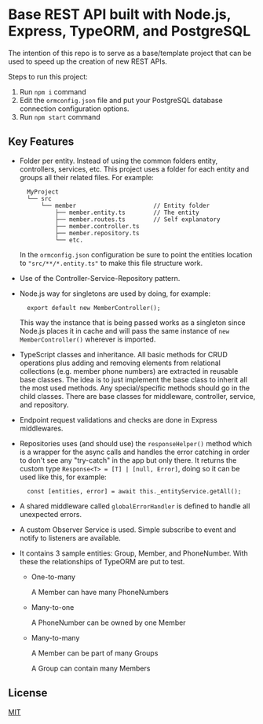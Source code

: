 # Base REST API built with Node.js, Express, TypeORM, and PostgreSQL
The intention of this repo is to serve as a base/template project that can be used to speed up the creation of new REST APIs.

Steps to run this project:

1. Run `npm i` command
2. Edit the `ormconfig.json` file and put your PostgreSQL database connection configuration options.
3. Run `npm start` command

## Key Features
* Folder per entity. Instead of using the common folders entity, controllers, services, etc. This project uses a folder for each entity and groups all their related files. For example:

		MyProject
		└── src
		    └── member                      // Entity folder
		        ├── member.entity.ts        // The entity
		        ├── member.routes.ts        // Self explanatory
		        ├── member.controller.ts
		        ├── member.repository.ts
		        └── etc.
	In the `ormconfig.json` configuration be sure to point the entities location to `"src/**/*.entity.ts"` to make this file structure work.
* Use of the Controller-Service-Repository pattern.
* Node.js way for singletons are used by doing, for example:

		export default new MemberController();

	This way the instance that is being passed works as a singleton since Node.js places it in cache and will pass the same instance of `new MemberController()` wherever is imported.
* TypeScript classes and inheritance. All basic methods for CRUD operations plus adding and removing elements from relational collections (e.g. member phone numbers) are extracted in reusable base classes. The idea is to just implement the base class to inherit all the most used methods. Any special/specific methods should go in the child classes. There are base classes for middleware, controller, service, and repository.
* Endpoint request validations and checks are done in Express middlewares.
* Repositories uses (and should use) the `responseHelper()` method which is a wrapper for the async calls and handles the error catching in order to don't see any "try-catch" in the app but only there. It returns the custom type `Response<T> = [T] | [null, Error]`, doing so it can be used like this, for example:

		const [entities, error] = await this._entityService.getAll();

* A shared middleware called `globalErrorHandler` is defined to handle all unexpected errors.
* A custom Observer Service is used. Simple subscribe to event and notify to listeners are available.
* It contains 3 sample entities: Group, Member, and PhoneNumber. With these the relationships of TypeORM are put to test.
	* One-to-many

		A Member can have many PhoneNumbers
	* Many-to-one

		A PhoneNumber can be owned by one Member
	* Many-to-many

		A Member can be part of many Groups

		A Group can contain many Members

## License
[MIT](https://github.com/ChristopherSO/base-rest-api-with-nodejs-and-typeorm/blob/main/LICENSE)
